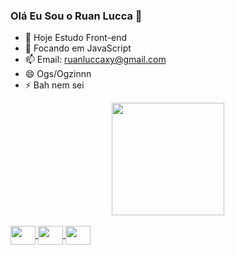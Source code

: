 ### Olá Eu Sou o Ruan Lucca 👋

- 🔭 Hoje Estudo Front-end
- 🌱 Focando em JavaScript
- 📫 Email: ruanluccaxy@gmail.com
- 😄 Ogs/Ogzinnn
- ⚡ Bah nem sei

<div align="center">
  <a href="https://github.com/Ogzinnn">
  <img height="180em" src="https://github-readme-stats.vercel.app/api?username=Ogzinnn&show_icons=true&theme=dark&include_all_commits=true&count_private=true"/>
</div>
  
 <div style="display: inline_block"><br>
   <img align="center"  height="30" width="40" src="https://cdn.jsdelivr.net/gh/devicons/devicon/icons/css3/css3-original-wordmark.svg" />
   <img align="center"  height="30" width="40" src="https://cdn.jsdelivr.net/gh/devicons/devicon/icons/html5/html5-original-wordmark.svg" />
   <img align="center"  height="30" width="40" src="https://cdn.jsdelivr.net/gh/devicons/devicon/icons/javascript/javascript-original.svg" />
 </div>
  
  ##
   

